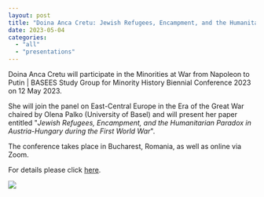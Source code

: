 ```yaml
---
layout: post
title: "Doina Anca Cretu: Jewish Refugees, Encampment, and the Humanitarian Paradox in Austria-Hungary during the First World War"
date: 2023-05-04
categories: 
  - "all"
  - "presentations"
---
```


Doina Anca Cretu will participate in the Minorities at War from Napoleon to Putin | BASEES Study Group for Minority History Biennial Conference 2023 on 12 May 2023.

She will join the panel on East-Central Europe in the Era of the Great War chaired by Olena Palko (University of Basel) and will present her paper entitled "_Jewish Refugees, Encampment, and the Humanitarian Paradox in Austria-Hungary during the First World War_".

The conference takes place in Bucharest, Romania, as well as online via Zoom.

For details please click [here](https://nec.ro/events/minorities-at-war-from-napoleon-to-putin-basees-study-group-for-minority-history-biennial-conference-2023/?fbclid=IwAR3VUN9eOkLFTmwgHEKuGlcgtfg-gyvXdy-kSBsACWxugJA9yX5n8EAcojA).

[![](../../../../assets/images/4c_logo_basees-study-group-for-minority-history.jpg)](https://nec.ro/events/minorities-at-war-from-napoleon-to-putin-basees-study-group-for-minority-history-biennial-conference-2023/?fbclid=IwAR3VUN9eOkLFTmwgHEKuGlcgtfg-gyvXdy-kSBsACWxugJA9yX5n8EAcojA)

